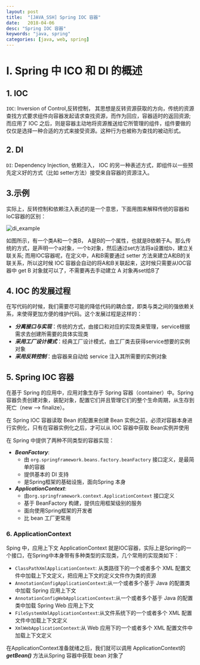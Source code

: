 ```yaml
---
layout: post
title:  "[JAVA_SSH] Spring IOC 容器"
date:   2018-04-06
desc: "Spring IOC 容器"
keywords: "java, spring"
categories: [java, web, spring]
---
```


# I. Spring 中 ICO 和 DI 的概述

## 1. IOC

```IOC```: Inversion of Control,反转控制， 其思想是反转资源获取的方向，传统的资源查找方式要求组件向容器发起请求查找资源，而作为回应，容器适时的返回资源; 而应用了 IOC 之后，则是容器主动地将资源推送给它所管理的组件，组件要做的仅仅是选择一种合适的方式来接受资源。这种行为也被称为查找的被动形式。

## 2. DI

```DI```: Dependency Injection, 依赖注入， IOC 的另一种表述方式，即组件以一些预先定义好的方式（比如 setter方法）接受来自容器的资源注入。

## 3.示例

实际上，反转控制和依赖注入表述的是一个意思，下面用图来解释传统的容器和IoC容器的区别：

![di_example](/assets/blog/2018/04/di_example.png)

如图所示，有一个类A和一个类B， A是B的一个属性，也就是B依赖于A。那么传统的方式，是声明一个a对象，一个b对象，然后通过set方法将a设置给b，建立关联关系; 而用IOC容器呢，在定义中，A和B需要通过 setter 方法来建立A和B的关联关系，所以这时候 IOC 容器会自动的将A和B关联起来，这时候只需要从IOC容器中 get B 对象就可以了，不需要再去手动建立 A 对象再set给B了

## 4. IOC 的发展过程

在写代码的时候，我们需要尽可能的降低代码的耦合度，即类与类之间的强依赖关系，来使得更加方便的维护代码。这个发展过程是这样的：

-   ***分离接口与实现***：传统的方式，由接口和对应的实现类来管理，service根据需求去创建所需要的具体实现类
-   ***采用工厂设计模式***：经典工厂设计模式，由工厂类去获得service想要的实例对象
-   ***采用反转控制***：由容器来自动给 service 注入其所需要的实例对象

## 5. Spring IOC 容器

在基于 Spring 的应用中，应用对象生存于 Spring 容器（container）中。Spring 容器负责创建对象，装配对象，配置它们并且管理它们的整个生命周期，从生存到死亡（new --> finalize）。

在 Spring IOC 容器读取 Bean 的配置来创建 Bean 实例之前，必须对容器本身进行实例化，只有在容器实例化之后，才可以从 IOC 容器中获取 Bean实例并使用

在 Spring 中提供了两种不同类型的容器实现：

- ***BeanFactory***:
    -   由 ```org.springframework.beans.factory.beanFactory``` 接口定义，是最简单的容器
    -   提供基本的 DI 支持
    -   是Spring框架的基础设施，面向Spring 本身
- ***ApplicationContext***:
    -   由```org.springframework.context.ApplicationContext``` 接口定义
    -   基于 BeanFactory 构建，提供应用框架级别的服务
    -   面向使用Spring框架的开发者
    -   比 bean 工厂更常用

### 6. ApplicationContext

Sping 中，应用上下文 ApplicationContext 就是IOC容器，实际上是Spring的一个接口，在Spring中本身带有多种类型的实现类，几个常用的实现类如下：

-   ```ClassPathXmlApplicationContext```: 从类路径下的一个或者多个 XML 配置文件中加载上下文定义，把应用上下文的定义文件作为类的资源
-   ```AnnotationConfigApplicationContext```:从一个或者多个基于 Java 的配置类中加载 Spring 应用上下文
-   ```AnnotationConfigWebApplicationContext```:从一个或者多个基于 Java 的配置类中加载 Spring Web 应用上下文
-   ```FileSystemXmlApplicationContext```:从文件系统下的一个或者多个 XML 配置文件中加载上下文定义
-   ```XmlWebApplicationContext```:从 Web 应用下的一个或者多个 XML 配置文件中加载上下文定义


在ApplicationContext准备就绪之后，我们就可以调用 ApplicationContext的 ***getBean()*** 方法从Spring 容器中获取 bean 对象了

